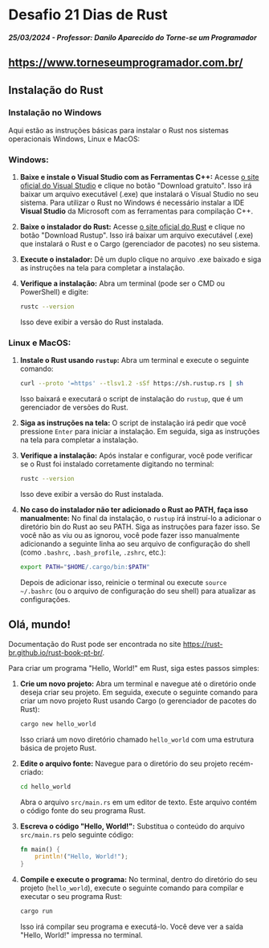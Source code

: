 # Desafio 21 Dias de Rust
##### 25/03/2024 - Professor: Danilo Aparecido do Torne-se um Programador
https://www.torneseumprogramador.com.br/
---

## Instalação do Rust

### Instalação no Windows

Aqui estão as instruções básicas para instalar o Rust nos sistemas operacionais Windows, Linux e MacOS:

### Windows:

1. **Baixe e instale o Visual Studio com as Ferramentas C++:**
   Acesse [o site oficial do Visual Studio](https://visualstudio.microsoft.com/pt-br/downloads) e clique no botão "Download gratuito". Isso irá baixar um arquivo executável (.exe) que instalará o Visual Studio no seu sistema. Para utilizar o Rust no Windows é necessário instalar a IDE **Visual Studio** da Microsoft com as ferramentas para compilação C++.

2. **Baixe o instalador do Rust:**
   Acesse [o site oficial do Rust](https://www.rust-lang.org/tools/install) e clique no botão "Download Rustup". Isso irá baixar um arquivo executável (.exe) que instalará o Rust e o Cargo (gerenciador de pacotes) no seu sistema.

3. **Execute o instalador:**
   Dê um duplo clique no arquivo .exe baixado e siga as instruções na tela para completar a instalação.

4. **Verifique a instalação:**
   Abra um terminal (pode ser o CMD ou PowerShell) e digite:
   ```bash
   rustc --version
   ```
   Isso deve exibir a versão do Rust instalada.

### Linux e MacOS:

1. **Instale o Rust usando `rustup`:**
   Abra um terminal e execute o seguinte comando:
   ```bash
   curl --proto '=https' --tlsv1.2 -sSf https://sh.rustup.rs | sh
   ```
   Isso baixará e executará o script de instalação do `rustup`, que é um gerenciador de versões do Rust.

2. **Siga as instruções na tela:**
   O script de instalação irá pedir que você pressione `Enter` para iniciar a instalação. Em seguida, siga as instruções na tela para completar a instalação.

3. **Verifique a instalação:**
   Após instalar e configurar, você pode verificar se o Rust foi instalado corretamente digitando no terminal:
   ```bash
   rustc --version
   ```
   Isso deve exibir a versão do Rust instalada.

4. **No caso do instalador não ter adicionado o Rust ao PATH, faça isso manualmente:**
   No final da instalação, o `rustup` irá instruí-lo a adicionar o diretório bin do Rust ao seu PATH. Siga as instruções para fazer isso. Se você não as viu ou as ignorou, você pode fazer isso manualmente adicionando a seguinte linha ao seu arquivo de configuração do shell (como `.bashrc`, `.bash_profile`, `.zshrc`, etc.):
   ```bash
   export PATH="$HOME/.cargo/bin:$PATH"
   ```
   Depois de adicionar isso, reinicie o terminal ou execute `source ~/.bashrc` (ou o arquivo de configuração do seu shell) para atualizar as configurações.

## Olá, mundo!

Documentação do Rust pode ser encontrada no site https://rust-br.github.io/rust-book-pt-br/.

Para criar um programa "Hello, World!" em Rust, siga estes passos simples:

1. **Crie um novo projeto:**
   Abra um terminal e navegue até o diretório onde deseja criar seu projeto. Em seguida, execute o seguinte comando para criar um novo projeto Rust usando Cargo (o gerenciador de pacotes do Rust):
   ```bash
   cargo new hello_world
   ```
   Isso criará um novo diretório chamado `hello_world` com uma estrutura básica de projeto Rust.

3. **Edite o arquivo fonte:**
   Navegue para o diretório do seu projeto recém-criado:
   ```bash
   cd hello_world
   ```
   Abra o arquivo `src/main.rs` em um editor de texto. Este arquivo contém o código fonte do seu programa Rust.

4. **Escreva o código "Hello, World!":**
   Substitua o conteúdo do arquivo `src/main.rs` pelo seguinte código:
   ```rust
   fn main() {
       println!("Hello, World!");
   }
   ```

5. **Compile e execute o programa:**
   No terminal, dentro do diretório do seu projeto (`hello_world`), execute o seguinte comando para compilar e executar o seu programa Rust:
   ```bash
   cargo run
   ```
   Isso irá compilar seu programa e executá-lo. Você deve ver a saída "Hello, World!" impressa no terminal.

